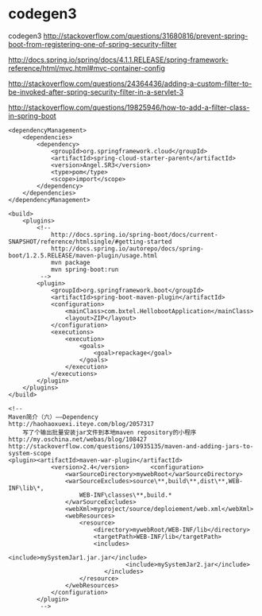 # codegen3
codegen3
http://stackoverflow.com/questions/31680816/prevent-spring-boot-from-registering-one-of-spring-security-filter


http://docs.spring.io/spring/docs/4.1.1.RELEASE/spring-framework-reference/html/mvc.html#mvc-container-config

http://stackoverflow.com/questions/24364436/adding-a-custom-filter-to-be-invoked-after-spring-security-filter-in-a-servlet-3

http://stackoverflow.com/questions/19825946/how-to-add-a-filter-class-in-spring-boot	





  	<dependencyManagement>
		<dependencies>
			<dependency>
				<groupId>org.springframework.cloud</groupId>
				<artifactId>spring-cloud-starter-parent</artifactId>
				<version>Angel.SR3</version>
				<type>pom</type>
				<scope>import</scope>
			</dependency>
		</dependencies>
	</dependencyManagement>
	
	<build>
		<plugins>
			<!-- 
				http://docs.spring.io/spring-boot/docs/current-SNAPSHOT/reference/htmlsingle/#getting-started
				http://docs.spring.io/autorepo/docs/spring-boot/1.2.5.RELEASE/maven-plugin/usage.html
				mvn package
				mvn spring-boot:run
			 -->
			<plugin>
				<groupId>org.springframework.boot</groupId>
				<artifactId>spring-boot-maven-plugin</artifactId>
				<configuration>
			        <mainClass>com.bxtel.HellobootApplication</mainClass>
			        <layout>ZIP</layout>
			    </configuration>
				<executions>
                    <execution>
                        <goals>
                            <goal>repackage</goal>
                        </goals>
                    </execution>
                </executions>
			</plugin>
		</plugins>
	</build>
	
	<!-- 
	Maven简介（六）——Dependency
	http://haohaoxuexi.iteye.com/blog/2057317
		写了个输出批量安装jar文件到本地maven repository的小程序
	http://my.oschina.net/webas/blog/108427
	http://stackoverflow.com/questions/10935135/maven-and-adding-jars-to-system-scope
	<plugin><artifactId>maven-war-plugin</artifactId>
                <version>2.4</version>      <configuration>
                    <warSourceDirectory>mywebRoot</warSourceDirectory>
                    <warSourceExcludes>source\**,build\**,dist\**,WEB-INF\lib\*,
                        WEB-INF\classes\**,build.*
                    </warSourceExcludes>
                    <webXml>myproject/source/deploiement/web.xml</webXml>
                    <webResources>
                        <resource>
                            <directory>mywebRoot/WEB-INF/lib</directory>
                            <targetPath>WEB-INF/lib</targetPath>
                            <includes>
                                    <include>mySystemJar1.jar.jar</include>
                                     <include>mySystemJar2.jar</include>
                               </includes>
                        </resource>
                    </webResources>
                </configuration>
            </plugin>
             -->
             
             
